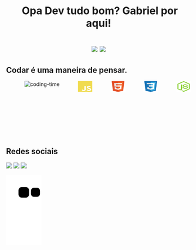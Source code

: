 <h1 align="center">
  <img scr="" widht="30"> Opa Dev tudo bom? Gabriel por aqui! <br><img scr="" widght"40"
</h1>

<div>
  <img height="260em" src="https://github-readme-stats.vercel.app/api?username=Bielxasa&show_icons=dark&theme=great-gatsby&include_all_commits=true&count_private=true"/>
  <img height="260em" src="https://github-readme-stats.vercel.app/api/top-langs/?username=Bielxasa&layout=compact&langs_count=16&theme=great-gatsby"/>
</div>

## Codar é uma maneira de pensar.

<div style="display: flex; justify-content: space-between;"> <br>
  <img align="center"height="150" alt="coding-time" src="code.gif">
  <img align="center" height="30" width="40" alt="js-icon"  src="https://raw.githubusercontent.com/devicons/devicon/master/icons/javascript/javascript-plain.svg">
  <img align="center" height="30" width="40" alt="html-icon" src="https://raw.githubusercontent.com/devicons/devicon/master/icons/html5/html5-original.svg">
  <img align="center" height="30" width="40" alt="css-icon" src="https://raw.githubusercontent.com/devicons/devicon/master/icons/css3/css3-original.svg">
  <img align="center" height="30" width="40" alt="nodejs-icon" src="https://raw.githubusercontent.com/devicons/devicon/master/icons/nodejs/nodejs-original.svg">
</div>

## Redes sociais
<div> 
  <a href="https://instagram.com/bielxasaofc" target="_blank"><img src="https://img.shields.io/badge/-Instagram-%23E4405F?style=for-the-badge&logo=instagram&logoColor=white" target="_blank"></a>
  <a href = "mailto:contatobielxasa@gmail.com"><img src="https://img.shields.io/badge/-Gmail-%23333?style=for-the-badge&logo=gmail&logoColor=white" target="_blank"></a>
  <a href="https://www.linkedin.com/in/gabriel-santos-informatica" target="_blank"><img src="https://img.shields.io/badge/-LinkedIn-%230077B5?style=for-the-badge&logo=linkedin&logoColor=white" target="_blank"></a>

![Snake animation](https://github.com/Bielxasa/Bielxasa/blob/output/github-contribution-grid-snake.svg)
